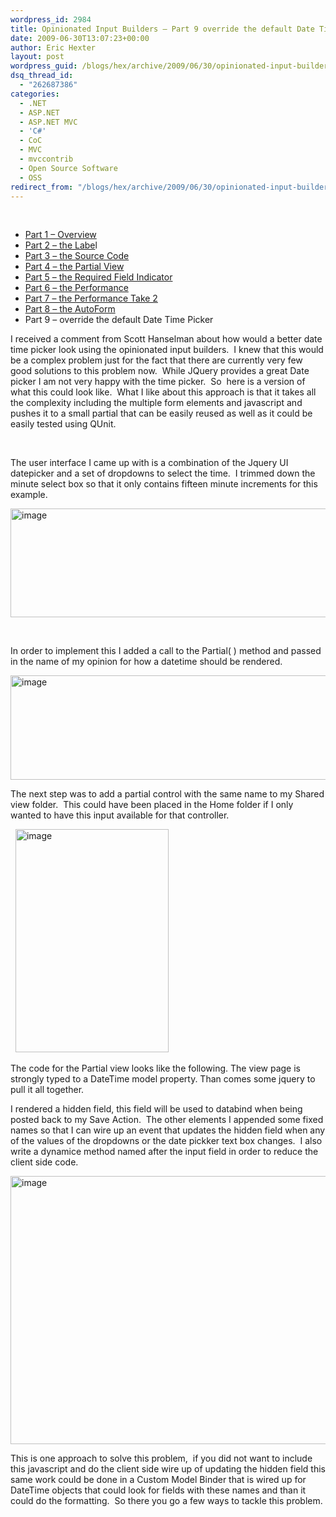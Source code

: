 ```yaml
---
wordpress_id: 2984
title: Opinionated Input Builders – Part 9 override the default Date Time picker
date: 2009-06-30T13:07:23+00:00
author: Eric Hexter
layout: post
wordpress_guid: /blogs/hex/archive/2009/06/30/opinionated-input-builders-part-9-override-the-default-date-time-picker.aspx
dsq_thread_id:
  - "262687386"
categories:
  - .NET
  - ASP.NET
  - ASP.NET MVC
  - 'C#'
  - CoC
  - MVC
  - mvccontrib
  - Open Source Software
  - OSS
redirect_from: "/blogs/hex/archive/2009/06/30/opinionated-input-builders-part-9-override-the-default-date-time-picker.aspx/"
---
```

&#160;

  * [Part 1 – Overview](https://lostechies.com/blogs/hex/archive/2009/06/09/opinionated-input-builders-for-asp-net-mvc-using-partials-part-i.aspx)
  * [Part 2 – the Labe](https://lostechies.com/blogs/hex/archive/2009/06/09/opinionated-input-builders-for-asp-net-mvc-part-2-html-layout-for-the-label.aspx)l 
  * [Part 3 – the Source Code](https://lostechies.com/blogs/hex/archive/2009/06/10/opinionated-input-builders-for-asp-net-mvc-part-3-the-source-code.aspx)
  * [Part 4 – the Partial View](https://lostechies.com/blogs/hex/archive/2009/06/10/opinionated-input-builders-for-asp-net-mvc-part-3-the-partial-view-inputs.aspx)
  * [Part 5 – the Required Field Indicator](https://lostechies.com/blogs/hex/archive/2009/06/10/opinionated-input-builders-for-asp-net-mvc-part-5-the-required-input.aspx)
  * [Part 6 – the Performance](https://lostechies.com/blogs/hex/archive/2009/06/13/opinionated-input-builders-part-6-performance-of-the-builders.aspx)
  * [Part 7 – the Performance Take 2](https://lostechies.com/blogs/hex/archive/2009/06/14/opinionated-input-builders-part-7-more-on-performance-take-2.aspx)
  * [Part 8 – the AutoForm](https://lostechies.com/blogs/hex/archive/2009/06/17/opinionated-input-builders-part-8-the-auto-form.aspx)
  * Part 9 – override the default Date Time Picker

I received a comment from Scott Hanselman about how would a better date time picker look using the opinionated input builders.&#160; I knew that this would be a complex problem just for the fact that there are currently very few good solutions to this problem now.&#160; While JQuery provides a great Date picker I am not very happy with the time picker.&#160; So&#160; here is a version of what this could look like.&#160; What I like about this approach is that it takes all the complexity including the multiple form elements and javascript and pushes it to a small partial that can be easily reused as well as it could be easily tested using QUnit.

&#160;

The user interface I came up with is a combination of the Jquery UI datepicker and a set of dropdowns to select the time.&#160; I trimmed down the minute select box so that it only contains fifteen minute increments for this example.

<img style="border-bottom: 0px;border-left: 0px;border-top: 0px;border-right: 0px" border="0" alt="image" src="https://lostechies.com/content/erichexter/uploads/2011/03/image_393D72DF.png" width="616" height="174" />

&#160;

In order to implement this I added a call to the Partial( ) method and passed in the name of my opinion for how a datetime should be rendered.

 <img style="border-bottom: 0px;border-left: 0px;border-top: 0px;border-right: 0px" border="0" alt="image" src="https://lostechies.com/content/erichexter/uploads/2011/03/image_69844795.png" width="1145" height="167" />

The next step was to add a partial control with the same name to my Shared view folder.&#160; This could have been placed in the Home folder if I only wanted to have this input available for that controller.

&#160; <img style="border-bottom: 0px;border-left: 0px;border-top: 0px;border-right: 0px" border="0" alt="image" src="https://lostechies.com/content/erichexter/uploads/2011/03/image_1D4C3DE7.png" width="245" height="357" />

The code for the Partial view looks like the following. The view page is strongly typed to a DateTime model property. Than comes some jquery to pull it all together. 

I rendered a hidden field, this field will be used to databind when being posted back to my Save Action.&#160; The other elements I appended some fixed names so that I can wire up an event that updates the hidden field when any of the values of the dropdowns or the date pickker text box changes.&#160; I also write a dynamice method named after the input field in order to reduce the client side code.

 <img style="border-bottom: 0px;border-left: 0px;border-top: 0px;border-right: 0px" border="0" alt="image" src="https://lostechies.com/content/erichexter/uploads/2011/03/image_75398EC7.png" width="1028" height="429" /></p> </p> </p> 

This is one approach to solve this problem,&#160; if you did not want to include this javascript and do the client side wire up of updating the hidden field this same work could be done in a Custom Model Binder that is wired up for DateTime objects that could look for fields with these names and than it could do the formatting.&#160; So there you go a few ways to tackle this problem.